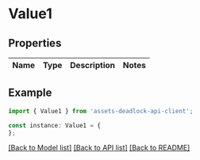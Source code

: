 # Value1


## Properties

Name | Type | Description | Notes
------------ | ------------- | ------------- | -------------

## Example

```typescript
import { Value1 } from 'assets-deadlock-api-client';

const instance: Value1 = {
};
```

[[Back to Model list]](../README.md#documentation-for-models) [[Back to API list]](../README.md#documentation-for-api-endpoints) [[Back to README]](../README.md)
